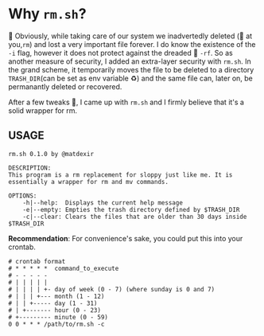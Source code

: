 # Why `rm.sh`?

:hammer: Obviously, while taking care of our system we inadvertedly deleted (:eyes: at you,`rm`) and lost a very important file forever.
I do know the existence of the `-i` flag, however it does not protect against the dreaded :triangular_flag_on_post: `-rf`.
So as another measure of security, I added an extra-layer security with `rm.sh`. In the grand scheme, it temporarily moves the file to be deleted to a directory `TRASH_DIR`(can be set as env variable :recycle:) and the same file can, later on, be permanantly deleted or recovered.

After a few tweaks :wrench:, I came up with `rm.sh` and I firmly believe that it's a solid wrapper for rm.

## USAGE
```
rm.sh 0.1.0 by @matdexir

DESCRIPTION:
This program is a rm replacement for sloppy just like me. It is essentially a wrapper for rm and mv commands.

OPTIONS:
	-h|--help:	Displays the current help message
	-e|--empty:	Empties the trash directory defined by $TRASH_DIR
	-c|--clear:	Clears the files that are older than 30 days inside $TRASH_DIR 
```

**Recommendation**:
For convenience's sake, you could put this into your crontab.

```
# crontab format
# * * * * *  command_to_execute
# - - - - -
# | | | | |
# | | | | +- day of week (0 - 7) (where sunday is 0 and 7)
# | | | +--- month (1 - 12)
# | | +----- day (1 - 31)
# | +------- hour (0 - 23)
# +--------- minute (0 - 59)
0 0 * * * /path/to/rm.sh -c
```

